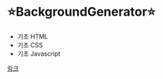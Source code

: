 # ⭐BackgroundGenerator⭐

+ 기초 HTML
+ 기초 CSS
+ 기초 Javascript

[링크](https://ye-c95.github.io/BackgroundGenerator/)

